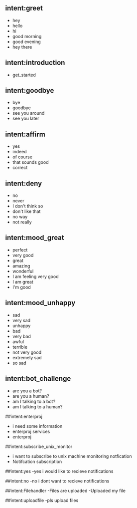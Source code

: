 ## intent:greet
- hey
- hello
- hi
- good morning
- good evening
- hey there

## intent:introduction
- get_started

## intent:goodbye
- bye
- goodbye
- see you around
- see you later

## intent:affirm
- yes
- indeed
- of course
- that sounds good
- correct

## intent:deny
- no
- never
- I don't think so
- don't like that
- no way
- not really

## intent:mood_great
- perfect
- very good
- great
- amazing
- wonderful
- I am feeling very good
- I am great
- I'm good

## intent:mood_unhappy
- sad
- very sad
- unhappy
- bad
- very bad
- awful
- terrible
- not very good
- extremely sad
- so sad

## intent:bot_challenge
- are you a bot?
- are you a human?
- am I talking to a bot?
- am I talking to a human?

##intent:enterproj
- i need some information
- enterproj services
- enterproj

##intent:subscribe_unix_monitor
- i want to subscribe to unix machine monitoring notfication
- Notifcation subscription

##intent:yes
-yes i would like to recieve notifications

##intent:no
-no i dont want to recieve notifications

##intent:Filehandler
-Files are uploaded
-Uploaded my file

##intent:uploadfile
-pls upload files

